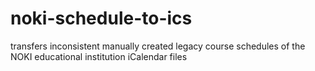 # noki-schedule-to-ics
transfers inconsistent manually created legacy course schedules of the NOKI educational institution iCalendar files
